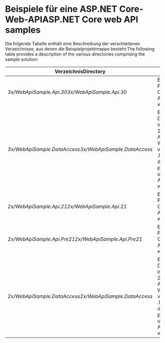 # <a name="aspnet-core-web-api-samples"></a><span data-ttu-id="e7096-101">Beispiele für eine ASP.NET Core-Web-API</span><span class="sxs-lookup"><span data-stu-id="e7096-101">ASP.NET Core web API samples</span></span>

<span data-ttu-id="e7096-102">Die folgende Tabelle enthält eine Beschreibung der verschiedenen Verzeichnisse, aus denen die Beispielprojektmappe besteht:</span><span class="sxs-lookup"><span data-stu-id="e7096-102">The following table provides a description of the various directories comprising the sample solution:</span></span>

| <span data-ttu-id="e7096-103">Verzeichnis</span><span class="sxs-lookup"><span data-stu-id="e7096-103">Directory</span></span>                   | <span data-ttu-id="e7096-104">Zweck</span><span class="sxs-lookup"><span data-stu-id="e7096-104">Purpose</span></span> |
|-----------------------------|------------------------------------------------------------|
| <span data-ttu-id="e7096-105">*3x/WebApiSample.Api.30*</span><span class="sxs-lookup"><span data-stu-id="e7096-105">*3x/WebApiSample.Api.30*</span></span>    | <span data-ttu-id="e7096-106">Ein Web-API-Projekt in ASP.NET Core 3.0.</span><span class="sxs-lookup"><span data-stu-id="e7096-106">An ASP.NET Core 3.0 web API project.</span></span>                       |
| <span data-ttu-id="e7096-107">*3x/WebApiSample.DataAccess*</span><span class="sxs-lookup"><span data-stu-id="e7096-107">*3x/WebApiSample.DataAccess*</span></span>| <span data-ttu-id="e7096-108">Ein Projekt auf Datenzugriffsebene in .NET Standard 2.1, das vom ASP.NET Core 3.x-Web-API-Projekt verwendet wird.</span><span class="sxs-lookup"><span data-stu-id="e7096-108">A .NET Standard 2.1 data access layer project which is used by the ASP.NET Core 3.x web API project.</span></span>|
| <span data-ttu-id="e7096-109">*2x/WebApiSample.Api.21*</span><span class="sxs-lookup"><span data-stu-id="e7096-109">*2x/WebApiSample.Api.21*</span></span>    | <span data-ttu-id="e7096-110">Ein Web-API-Projekt in ASP.NET Core 2.1.</span><span class="sxs-lookup"><span data-stu-id="e7096-110">An ASP.NET Core 2.1 web API project.</span></span>                         |
| <span data-ttu-id="e7096-111">*2x/WebApiSample.Api.Pre21*</span><span class="sxs-lookup"><span data-stu-id="e7096-111">*2x/WebApiSample.Api.Pre21*</span></span> | <span data-ttu-id="e7096-112">Ein Web-API-Projekt in ASP.NET Core 2.0.</span><span class="sxs-lookup"><span data-stu-id="e7096-112">An ASP.NET Core 2.0 web API project.</span></span>                         |
| <span data-ttu-id="e7096-113">*2x/WebApiSample.DataAccess*</span><span class="sxs-lookup"><span data-stu-id="e7096-113">*2x/WebApiSample.DataAccess*</span></span>| <span data-ttu-id="e7096-114">Ein Projekt auf Datenzugriffsebene in .NET Standard 2.0, das vom ASP.NET Core 2.x-Web-API-Projekt verwendet wird.</span><span class="sxs-lookup"><span data-stu-id="e7096-114">A .NET Standard 2.0 data access layer project which is used by the ASP.NET Core 2.x web API projects.</span></span>|

